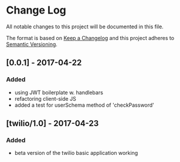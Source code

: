 # Change Log
All notable changes to this project will be documented in this file.

The format is based on [Keep a Changelog](http://keepachangelog.com/)
and this project adheres to [Semantic Versioning](http://semver.org/).


## [0.0.1] - 2017-04-22
### Added
- using JWT boilerplate w. handlebars
- refactoring client-side JS
- added a test for userSchema method of 'checkPassword'

## [twilio/1.0] - 2017-04-23
### Added
- beta version of the twilio basic application working
